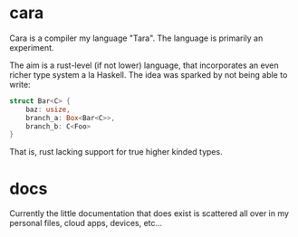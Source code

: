 # cara
Cara is a compiler my language "Tara".
The language is primarily an experiment.

The aim is a rust-level (if not lower) language, that incorporates an even richer type system a la Haskell.
The idea was sparked by not being able to write:
```rs
struct Bar<C> {
    baz: usize,
    branch_a: Box<Bar<C>>,
    branch_b: C<Foo>
}
```
That is, rust lacking support for true higher kinded types.

# docs
Currently the little documentation that does exist is scattered all over in my personal files, cloud apps, devices, etc...

